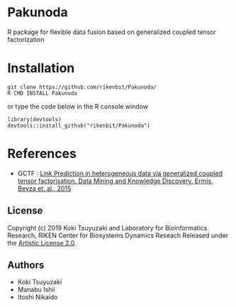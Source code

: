 # Pakunoda
R package for flexible data fusion based on generalized coupled tensor factorization

Installation
======
~~~~
git clone https://github.com/rikenbit/Pakunoda/
R CMD INSTALL Pakunoda
~~~~
or type the code below in the R console window
~~~~
library(devtools)
devtools::install_github("rikenbit/Pakunoda")
~~~~

References
======
- GCTF : [Link Prediction in heterogeneous data via generalized coupled tensor factorisation. Data Mining and Knowledge Discovery, Ermis, Beyza et. al., 2015](https://link.springer.com/article/10.1007/s10618-013-0341-y)

## License
Copyright (c) 2019 Koki Tsuyuzaki and Laboratory for Bioinformatics Research, RIKEN Center for Biosystems Dynamics Reseach
Released under the [Artistic License 2.0](http://www.perlfoundation.org/artistic_license_2_0).

## Authors
- Koki Tsuyuzaki
- Manabu Ishii
- Itoshi Nikaido
